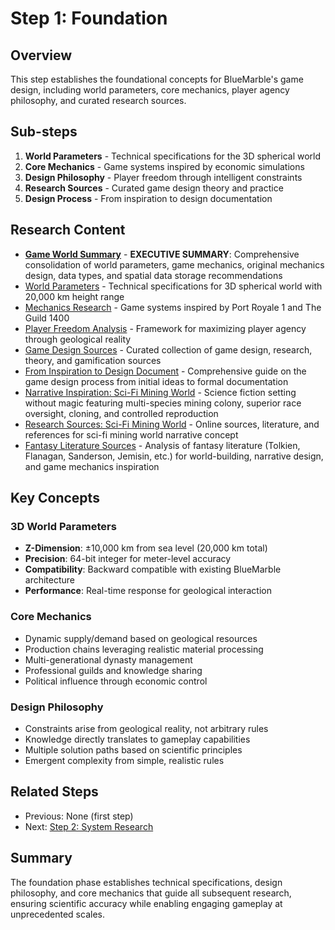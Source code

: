 # Step 1: Foundation

## Overview

This step establishes the foundational concepts for BlueMarble's game design, including world parameters, core mechanics, player agency philosophy, and curated research sources.

## Sub-steps

1. **World Parameters** - Technical specifications for the 3D spherical world
2. **Core Mechanics** - Game systems inspired by economic simulations
3. **Design Philosophy** - Player freedom through intelligent constraints
4. **Research Sources** - Curated game design theory and practice
5. **Design Process** - From inspiration to design documentation

## Research Content

- **[Game World Summary](game-world-summary.md)** - **EXECUTIVE SUMMARY**: Comprehensive consolidation of world parameters, game mechanics, original mechanics design, data types, and spatial data storage recommendations
- [World Parameters](world-parameters.md) - Technical specifications for 3D spherical world with 20,000 km height range
- [Mechanics Research](mechanics-research.md) - Game systems inspired by Port Royale 1 and The Guild 1400
- [Player Freedom Analysis](player-freedom-analysis.md) - Framework for maximizing player agency through geological reality
- [Game Design Sources](game-sources.md) - Curated collection of game design, research, theory, and gamification sources
- [From Inspiration to Design Document](from-inspiration-to-design-document.md) - Comprehensive guide on the game design process from initial ideas to formal documentation
- [Narrative Inspiration: Sci-Fi Mining World](narrative-inspiration-sci-fi-mining-world.md) - Science fiction setting without magic featuring multi-species mining colony, superior race oversight, cloning, and controlled reproduction
- [Research Sources: Sci-Fi Mining World](sci-fi-mining-sources.md) - Online sources, literature, and references for sci-fi mining world narrative concept
- [Fantasy Literature Sources](fantasy-literature-sources.md) - Analysis of fantasy literature (Tolkien, Flanagan, Sanderson, Jemisin, etc.) for world-building, narrative design, and game mechanics inspiration

## Key Concepts

### 3D World Parameters
- **Z-Dimension**: ±10,000 km from sea level (20,000 km total)
- **Precision**: 64-bit integer for meter-level accuracy
- **Compatibility**: Backward compatible with existing BlueMarble architecture
- **Performance**: Real-time response for geological interaction

### Core Mechanics
- Dynamic supply/demand based on geological resources
- Production chains leveraging realistic material processing
- Multi-generational dynasty management
- Professional guilds and knowledge sharing
- Political influence through economic control

### Design Philosophy
- Constraints arise from geological reality, not arbitrary rules
- Knowledge directly translates to gameplay capabilities
- Multiple solution paths based on scientific principles
- Emergent complexity from simple, realistic rules

## Related Steps

- Previous: None (first step)
- Next: [Step 2: System Research](../step-2-system-research/)

## Summary

The foundation phase establishes technical specifications, design philosophy, and core mechanics that guide all subsequent research, ensuring scientific accuracy while enabling engaging gameplay at unprecedented scales.
